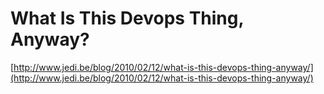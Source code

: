 <!--
id: 574173543
link: http://tumblr.atmos.org/post/574173543/what-is-this-devops-thing-anyway
slug: what-is-this-devops-thing-anyway
date: Wed May 05 2010 12:56:40 GMT-0700 (PDT)
publish: 2010-05-05
tags: 
title: What Is This Devops Thing, Anyway?
-->


What Is This Devops Thing, Anyway?
==================================

[http://www.jedi.be/blog/2010/02/12/what-is-this-devops-thing-anyway/](http://www.jedi.be/blog/2010/02/12/what-is-this-devops-thing-anyway/)

